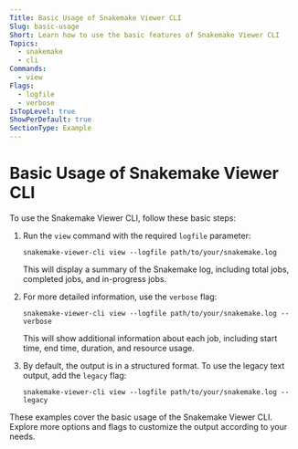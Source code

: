 ```yaml
---
Title: Basic Usage of Snakemake Viewer CLI
Slug: basic-usage
Short: Learn how to use the basic features of Snakemake Viewer CLI
Topics:
  - snakemake
  - cli
Commands:
  - view
Flags:
  - logfile
  - verbose
IsTopLevel: true
ShowPerDefault: true
SectionType: Example
---
```


# Basic Usage of Snakemake Viewer CLI

To use the Snakemake Viewer CLI, follow these basic steps:

1. Run the `view` command with the required `logfile` parameter:

   ```
   snakemake-viewer-cli view --logfile path/to/your/snakemake.log
   ```

   This will display a summary of the Snakemake log, including total jobs, completed jobs, and in-progress jobs.

2. For more detailed information, use the `verbose` flag:

   ```
   snakemake-viewer-cli view --logfile path/to/your/snakemake.log --verbose
   ```

   This will show additional information about each job, including start time, end time, duration, and resource usage.

3. By default, the output is in a structured format. To use the legacy text output, add the `legacy` flag:

   ```
   snakemake-viewer-cli view --logfile path/to/your/snakemake.log --legacy
   ```

These examples cover the basic usage of the Snakemake Viewer CLI. Explore more options and flags to customize the output according to your needs.
